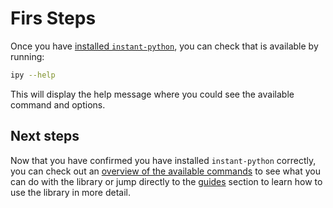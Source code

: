 # Firs Steps

Once you have [installed `instant-python`](installation.md), you can check that is available by running:

```bash
ipy --help
```

This will display the help message where you could see the available command and options.

## Next steps

Now that you have confirmed you have installed `instant-python` correctly, you can check out an 
[overview of the available commands](features_overview) to see what you can do with the library or jump directly
to the [guides](../guide/index.md) section to learn how to use the library in more detail.
